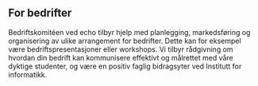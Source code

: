 For bedrifter
---

Bedriftskomitéen ved echo tilbyr hjelp med planlegging, markedsføring og organisering av ulike arrangement for bedrifter. Dette kan for eksempel være bedriftspresentasjoner eller workshops. Vi tilbyr rådgivning om hvordan din bedrift kan kommunisere effektivt og målrettet med våre dyktige studenter, og være en positiv faglig bidragsyter ved Institutt for informatikk.

